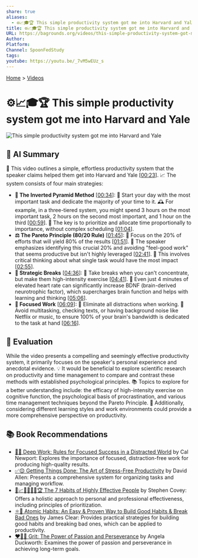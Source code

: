 ```yaml
---
share: true
aliases:
  - ⚙️📈🎓🏆 This simple productivity system got me into Harvard and Yale
title: ⚙️📈🎓🏆 This simple productivity system got me into Harvard and Yale
URL: https://bagrounds.org/videos/this-simple-productivity-system-got-me-into-harvard-and-yale
Author: 
Platform: 
Channel: SpoonFedStudy
tags: 
youtube: https://youtu.be/_7vM5wEUz_s
---
```

[Home](../index.md) > [Videos](./index.md)  
# ⚙️📈🎓🏆 This simple productivity system got me into Harvard and Yale  
![This simple productivity system got me into Harvard and Yale](https://youtu.be/_7vM5wEUz_s)  
  
## 🤖 AI Summary  
🧠 This video outlines a simple, effortless productivity system that the speaker claims helped them get into Harvard and Yale \[[00:23](http://www.youtube.com/watch?v=_7vM5wEUz_s&t=23)\]. 📈 The system consists of four main strategies:  
  
* **🔼 The Inverted Pyramid Method** \[[00:34](http://www.youtube.com/watch?v=_7vM5wEUz_s&t=34)\]: 🎯 Start your day with the most important task and dedicate the majority of your time to it. 🕰️ For example, in a three-tiered system, you might spend 3 hours on the most important task, 2 hours on the second most important, and 1 hour on the third \[[00:59](http://www.youtube.com/watch?v=_7vM5wEUz_s&t=59)\]. 🔑 The key is to prioritize and allocate time proportionally to importance, without complex scheduling \[[01:04](http://www.youtube.com/watch?v=_7vM5wEUz_s&t=64)\].  
* **⚖️ The Pareto Principle (80/20 Rule)** \[[01:45](http://www.youtube.com/watch?v=_7vM5wEUz_s&t=105)\]: 🌟 Focus on the 20% of efforts that will yield 80% of the results \[[01:51](http://www.youtube.com/watch?v=_7vM5wEUz_s&t=111)\]. 🚫 The speaker emphasizes identifying this crucial 20% and avoiding "feel-good work" that seems productive but isn't highly leveraged \[[02:41](http://www.youtube.com/watch?v=_7vM5wEUz_s&t=161)\]. 🤔 This involves critical thinking about what single task would have the most impact \[[02:55](http://www.youtube.com/watch?v=_7vM5wEUz_s&t=175)\].  
* **🏃 Strategic Breaks** \[[04:36](http://www.youtube.com/watch?v=_7vM5wEUz_s&t=276)\]: 🧘 Take breaks when you can't concentrate, but make them high-intensity exercise \[[04:41](http://www.youtube.com/watch?v=_7vM5wEUz_s&t=281)\]. 🧠 Even just 4 minutes of elevated heart rate can significantly increase BDNF (brain-derived neurotrophic factor), which supercharges brain function and helps with learning and thinking \[[05:06](http://www.youtube.com/watch?v=_7vM5wEUz_s&t=306)\].  
* **🎯 Focused Work** \[[06:09](http://www.youtube.com/watch?v=_7vM5wEUz_s&t=369)\]: 📵 Eliminate all distractions when working. 🛑 Avoid multitasking, checking texts, or having background noise like Netflix or music, to ensure 100% of your brain's bandwidth is dedicated to the task at hand \[[06:16](http://www.youtube.com/watch?v=_7vM5wEUz_s&t=376)\].  
  
## 🤔 Evaluation  
While the video presents a compelling and seemingly effective productivity system, it primarily focuses on the speaker's personal experience and anecdotal evidence. 💡 It would be beneficial to explore scientific research on productivity and time management to compare and contrast these methods with established psychological principles. 📚 Topics to explore for a better understanding include: the efficacy of high-intensity exercise on cognitive function, the psychological basis of procrastination, and various time management techniques beyond the Pareto Principle. 🧐 Additionally, considering different learning styles and work environments could provide a more comprehensive perspective on productivity.  
  
## 📚 Book Recommendations  
* [🤿💼 Deep Work: Rules for Focused Success in a Distracted World](../books/deep-work.md) by Cal Newport: Explores the importance of focused, distraction-free work for producing high-quality results.  
* [✅😌 Getting Things Done: The Art of Stress-Free Productivity](../books/getting-things-done-the-art-of-stress-free-productivity.md) by David Allen: Presents a comprehensive system for organizing tasks and managing workflow.  
* [👤📈🎯🌟🔑🤝🏆 The 7 Habits of Highly Effective People](../books/the-7-habits-of-highly-effective-people.md) by Stephen Covey: Offers a holistic approach to personal and professional effectiveness, including principles of prioritization.  
* [⚛️🔄 Atomic Habits: An Easy & Proven Way to Build Good Habits & Break Bad Ones](../books/atomic-habits.md) by James Clear: Provides practical strategies for building good habits and breaking bad ones, which can be applied to productivity.  
* [❤️‍🔥💪 Grit: The Power of Passion and Perseverance](../books/grit-the-power-of-passion-and-perseverance.md) by Angela Duckworth: Examines the power of passion and perseverance in achieving long-term goals.